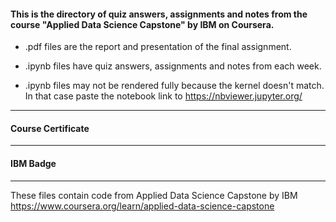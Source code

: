 #### This is the directory of quiz answers, assignments and notes from the course "Applied Data Science Capstone" by IBM on Coursera. ####



* .pdf files are the report and presentation of the final assignment.

* .ipynb files have quiz answers, assignments and notes from each week.

* .ipynb files may not be rendered fully because the kernel doesn't match. In that case paste the notebook link to https://nbviewer.jupyter.org/


------------------------------------------------------------

#### Course Certificate ####

------------------------------------------------------------

#### IBM Badge ####

------------------------------------------------------------

These files contain code from
Applied Data Science Capstone by IBM
https://www.coursera.org/learn/applied-data-science-capstone




